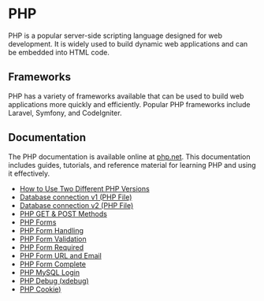 # PHP

PHP is a popular server-side scripting language designed for web development. It is widely used to build dynamic web applications and can be embedded into HTML code.

## Frameworks

PHP has a variety of frameworks available that can be used to build web applications more quickly and efficiently. Popular PHP frameworks include Laravel, Symfony, and CodeIgniter.

## Documentation

The PHP documentation is available online at [php.net](php.net/docs). This documentation includes guides, tutorials, and reference material for learning PHP and using it effectively.

- [How to Use Two Different PHP Versions](./00.how.to.use.two.different.php.versions.md)
- [Database connection v1 (PHP File)](./00.php.db.connection.v1.php)
- [Database connection v2 (PHP File)](./00.php.db.connection.v2.php)
- [PHP GET & POST Methods](./01.php.get.post.methods.md)
- [PHP Forms](./02.php.form.introduction.md)
- [PHP Form Handling](./03.php.form.handling.md)
- [PHP Form Validation](./04.php.form.validation.md)
- [PHP Form Required](./05.php.form.required.md)
- [PHP Form URL and Email](./06.php.form.url.and.email.md)
- [PHP Form Complete](./07.php.form.complete.md)
- [PHP MySQL Login](./08.php.mysql.login.md)
- [PHP Debug (xdebug)](./09.xdebug.md)
- [PHP Cookie)](./10.php.cookie.md)
